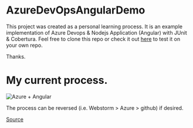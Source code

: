 # AzureDevOpsAngularDemo

This project was created as a personal learning process. 
It is an example implementation of Azure Devops & Nodejs Application (Angular) with JUnit & Cobertura. 
Feel free to clone this repo or check it out [here](https://dev.azure.com/dbma-dev/AzureDevOpsAngular) to test it on your own repo.

Thanks.

# My current process.
![Azure + Angular](http://dmartinez.dbma-dev.com/img/azure-angular.png)

The process can be reversed (i.e. Webstorm > Azure > github) if desired.

[Source](https://dev.to/thisdotmedia/continuously-integrating-angular-with-azure-devops-2k9l)
